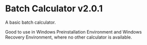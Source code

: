 # Batch Calculator v2.0.1
A basic batch calculator.

Good to use in Windows Preinstallation Environment and Windows Recovery Environment, where no other calculator is available.
